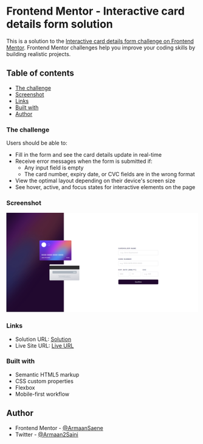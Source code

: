 # Frontend Mentor - Interactive card details form solution

This is a solution to the [Interactive card details form challenge on Frontend Mentor](https://www.frontendmentor.io/challenges/interactive-card-details-form-XpS8cKZDWw). Frontend Mentor challenges help you improve your coding skills by building realistic projects.

## Table of contents

- [The challenge](#the-challenge)
- [Screenshot](#screenshot)
- [Links](#links)
- [Built with](#built-with)
- [Author](#author)

### The challenge

Users should be able to:

- Fill in the form and see the card details update in real-time
- Receive error messages when the form is submitted if:
  - Any input field is empty
  - The card number, expiry date, or CVC fields are in the wrong format
- View the optimal layout depending on their device's screen size
- See hover, active, and focus states for interactive elements on the page

### Screenshot

![](./screenshot.png)

### Links

- Solution URL: [Solution](https://github.com/SaeneArmaan/Interactive-Card-Details-Form)
- Live Site URL: [Live URL](https://interactive-card-details-form-saene.netlify.app)

### Built with

- Semantic HTML5 markup
- CSS custom properties
- Flexbox
- Mobile-first workflow

## Author

- Frontend Mentor - [@ArmaanSaene](https://www.frontendmentor.io/profile/ArmaanSaene)
- Twitter - [@Armaan2Saini](https://x.com/Armaan2Saini)
